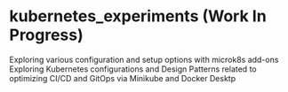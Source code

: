 # kubernetes_experiments (Work In Progress)
Exploring various configuration and setup options with microk8s add-ons 
Exploring Kubernetes configurations and Design Patterns related to optimizing CI/CD and GitOps via Minikube and Docker Desktp

